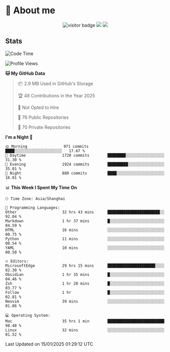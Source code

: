 <!-- ![](https://youpai.roccoshi.top/img/20200804214216.png) -->

# 🧐 About me
 
<p align="center">
<img src="https://visitor-badge.laobi.icu/badge?page_id=Lincest.Lincest&title=hits" alt="visitor badge"/>
<a href="mailto:imroccoshi@gmail.com"><img src="https://img.shields.io/badge/gmail-imroccoshi%40gmail.com-red"></a>
<a href="https://blog.roccoshi.top"><img src="https://img.shields.io/badge/blog-roccoshi-green"></a>
</p>

## Stats

<!--START_SECTION:waka-->
![Code Time](http://img.shields.io/badge/Code%20Time-1%2C920%20hrs%2023%20mins-blue)

![Profile Views](http://img.shields.io/badge/Profile%20Views-0-blue)

**🐱 My GitHub Data** 

> 📦 2.9 MB Used in GitHub's Storage 
 > 
> 🏆 48 Contributions in the Year 2025
 > 
> 🚫 Not Opted to Hire
 > 
> 📜 76 Public Repositories 
 > 
> 🔑 70 Private Repositories 
 > 
**I'm a Night 🦉** 

```text
🌞 Morning                971 commits         ████░░░░░░░░░░░░░░░░░░░░░   17.67 % 
🌆 Daytime                1720 commits        ████████░░░░░░░░░░░░░░░░░   31.30 % 
🌃 Evening                1924 commits        █████████░░░░░░░░░░░░░░░░   35.01 % 
🌙 Night                  880 commits         ████░░░░░░░░░░░░░░░░░░░░░   16.01 % 
```


📊 **This Week I Spent My Time On** 

```text
🕑︎ Time Zone: Asia/Shanghai

💬 Programming Languages: 
Other                    32 hrs 43 mins      ███████████████████████░░   92.04 % 
Markdown                 1 hr 37 mins        █░░░░░░░░░░░░░░░░░░░░░░░░   04.59 % 
HTML                     16 mins             ░░░░░░░░░░░░░░░░░░░░░░░░░   00.75 % 
Python                   11 mins             ░░░░░░░░░░░░░░░░░░░░░░░░░   00.54 % 
YAML                     10 mins             ░░░░░░░░░░░░░░░░░░░░░░░░░   00.50 % 

🔥 Editors: 
MicrosoftEdge            29 hrs 15 mins      █████████████████████░░░░   82.30 % 
Obsidian                 1 hr 35 mins        █░░░░░░░░░░░░░░░░░░░░░░░░   04.46 % 
Zsh                      1 hr 20 mins        █░░░░░░░░░░░░░░░░░░░░░░░░   03.77 % 
Follow                   1 hr                █░░░░░░░░░░░░░░░░░░░░░░░░   02.81 % 
Neovim                   39 mins             ░░░░░░░░░░░░░░░░░░░░░░░░░   01.86 % 

💻 Operating System: 
Mac                      35 hrs 1 min        █████████████████████████   98.48 % 
Linux                    32 mins             ░░░░░░░░░░░░░░░░░░░░░░░░░   01.52 % 
```


 Last Updated on 15/01/2025 01:29:12 UTC
<!--END_SECTION:waka-->



